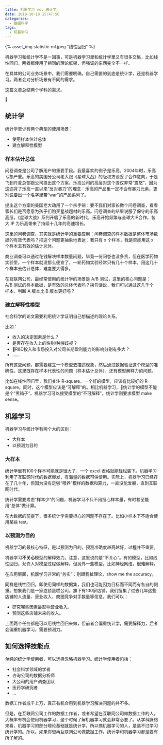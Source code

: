 ```yaml
---
title: 机器学习 vs. 统计学
date: 2018-10-18 15:47:56
categories:
  - 数据科学
tags:
  - 机器学习
---
```


{% asset_img statistic-ml.jpeg "线性回归" %}


机器学习和统计学不是一回事，可是机器学习里和统计学里又有很多交集，比如线性回归。两者都使用了相同的理论框架，但强调的东西完全不一样。

在具体的公司业务场景中，我们需要明确，自己需要的到底是统计学，还是机器学习。两者会对分析场景有不同的需求。

这篇文章总结两个学科的需求。

<!-- more -->

## 统计学

统计学至少有两个典型的使用场景：
- 使用样本估计总体
- 建立解释性模型

### 样本估计总体

问卷调查是公司了解用户的重要手段。我最喜欢的例子是乐高。2004年时，乐高亏损严重。乐高的美国分公司老大跟《星球大战》的版权方谈妥了合作意向，于是飞到丹麦总部跟公司提出这个方案。乐高公司的高层对这个提议非常“震怒”，因为这违背了乐高一直以来“反对暴力”的理念：乐高的产品里一定不会有暴力元素，更别说要出一个名字里带“war”的产品系列了。

提出这个方案的美国老大动用了一个杀手锏：要不我们对家长做个问卷调查，看看家长们是否愿意为孩子们购买星战题材的乐高。问卷调查的结果说服了保守的乐高高层。《星球大战》系列开启了乐高的新时代，乐高开始频繁与全球大IP合作，各大 IP 为乐高带来了持续十几年的高速增长。

这里的问卷调查，其实就是统计学的重要应用：问卷调查的样本数据是整体市场数据的有效代表吗？把这个问题更抽象地表达：我只有 x 个样本，我是否能用这 x 个样本去有效的估计总体。

商业调查可以通过花钱解决样本数量问题，毕竟一份问卷也没多贵，但在医学药物实验里，一个样本就没那么便宜了。一轮药物实验经常只有几十个样本。用这几十个样本去估计总体，难度要大得多。

在互联网公司，最经常使用的统计学的场景是 A/B 测试，这里的核心问题是：A/B 测试的样本数据，是有效的总体代表吗？换句话说，我们可以通过这几千个样本，判断 A 版本比 B 版本更好吗？

### 建立解释性模型

社会科学的论文需要利用统计学证明自己想描述的理论关系。

比如：
- 收入的决定因素是什么？
- 是否存在收入上的性别/种族歧视？
- R&D投入和市场投入对公司长期盈利能力的影响分别有多大？
- ......

所有这些问题，都需要建立一个模型去描述现象，然后通过数据验证这个模型的准确性。这里既存在样本代表性的问题（样本估计总体），还有模型解释力的问题。

比如在线性回归里，我们关注 R-square，一个好的模型，应该有比较好的 R-square。同时，这个模型应该是“可解释”的。相比机器学习，统计学的模型不能是个“黑箱子”。机器学习可以接受模型的“不可解释”，统计学则要求模型 make sense。


## 机器学习

机器学习与统计学有两个大的区别：
- 大样本
- 以预测为目的

### 大样本

统计学里有100个样本可能就是很大了，一个 excel 表格就能轻松装下。机器学习利用了互联网时代的数据爆发，有海量的数据可供使用。实际上，机器学习已经存在了几十年，但因为没有足够“喂养”模样的数据和算力，一直没能发展，直到互联网时代。

统计学需要考虑“样本少”的问题，机器学习不只不用担心样本量，有时甚至能用“总体”做计算。

在大数据的前提下，很多统计学需要担心的问题不存在了。比如小样本下不适合使用某些 test。

### 以预测为目的

机器学习的最核心特征，是以预测为目的，预测准确度越高越好，过程并不重要。

机器学习**不关心**模型的解释效力。注意，这里说的是”不关心“。有的模型，比如线性回归，允许人对模型过程做解释，但另外一些模型，比如神经网络，很难解释。

在应用层面，机器学习非常的“务实”：别跟我扯理论，show me the accuracy。

同样是线性回归，即使用同样的数据集，我们也可能因为目标而不同而有各自的侧重。想象我们是一家连锁蛋糕公司，旗下有100家店铺。我们搜集了过去几年这些店铺的人流量、营业收入、商圈竞争对手数量等信息。我们可以：
- 研究哪些因素最影响营业收入。
- 预测这些店铺未来的收入。

上面两个任务都是可以用线性回归来做，但前者会偏重统计学，需要解释力，后者会偏重机器学习，需要预测力。

## 如何选择技能点

单纯的统计学使用者，可以选择忽略机器学习。统计学使用者包括：
- 社会科学领域的学者
- 咨询公司的数据分析师
- 大公司的用户调查团队
- 医药学研究者
- ...

数据工作者成千上万，真正有机会用到机器学习解决问题的并不多。

但是，在互联网公司工作的数据工作者，或者希望在互联网公司做数据工作的人，大概率有机会使用机器学习，这个时候了解机器学习就会非常必要了。从学科脉络来看，机器学习的部分理论基础就是统计学，所以搞机器学习的人，是逃不过学习统计学的。所以，如果你想再互联网公司做数据工作，统计学和机器学习都是要有所了解的。
